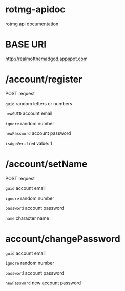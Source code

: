 rotmg-apidoc
============

rotmg api documentation



BASE URI
===
http://realmofthemadgod.appspot.com



/account/register
===
POST request

`guid` random letters or numbers

`newGUID` account email

`ignore` random number

`newPassword` account password

`isAgeVerified` value: 1


/account/setName
===
POST request

`guid` account email

`ignore` random number

`password` account password

`name` character name


account/changePassword
===
`guid` account email

`ignore` random number

`password` account password

`newPassword` new account password
